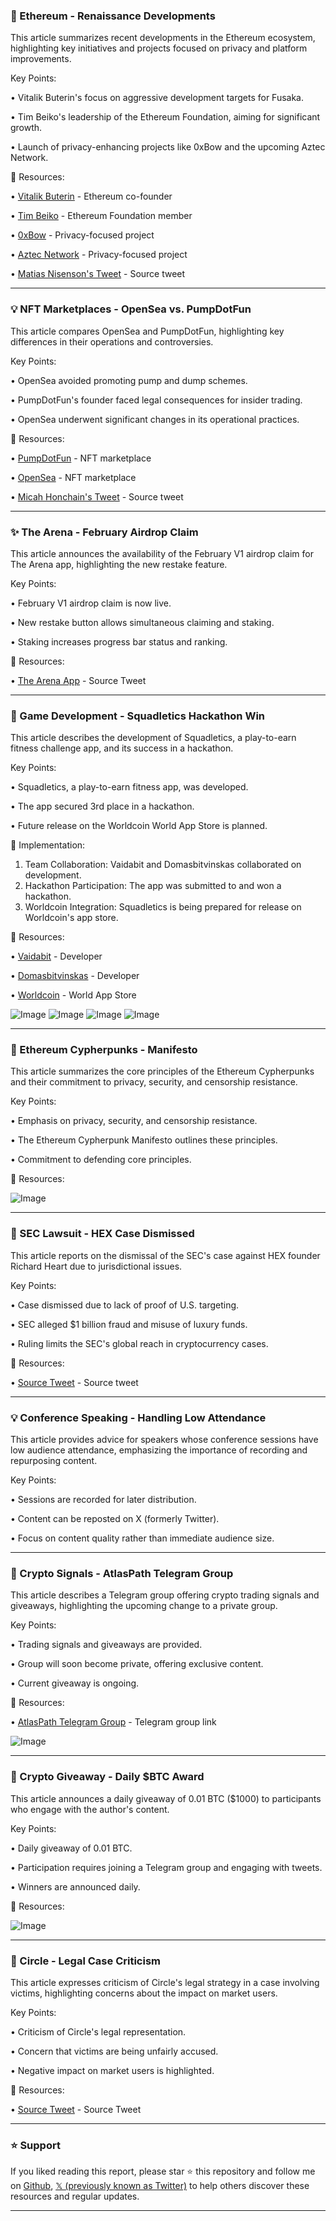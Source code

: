 ### 🤖 Ethereum - Renaissance Developments

This article summarizes recent developments in the Ethereum ecosystem, highlighting key initiatives and projects focused on privacy and platform improvements.

Key Points:

• Vitalik Buterin's focus on aggressive development targets for Fusaka.

• Tim Beiko's leadership of the Ethereum Foundation, aiming for significant growth.

• Launch of privacy-enhancing projects like 0xBow and the upcoming Aztec Network.


🔗 Resources:

• [Vitalik Buterin](https://x.com/VitalikButerin) - Ethereum co-founder

• [Tim Beiko](https://x.com/tkstanczak) - Ethereum Foundation member

• [0xBow](https://x.com/0xbowio) - Privacy-focused project

• [Aztec Network](https://x.com/aztecnetwork) - Privacy-focused project

• [Matias Nisenson's Tweet](https://x.com/MatiasNisenson/status/1895874315444216319) - Source tweet


---
### 💡 NFT Marketplaces - OpenSea vs. PumpDotFun

This article compares OpenSea and PumpDotFun, highlighting key differences in their operations and controversies.

Key Points:

• OpenSea avoided promoting pump and dump schemes.

• PumpDotFun's founder faced legal consequences for insider trading.

• OpenSea underwent significant changes in its operational practices.


🔗 Resources:

• [PumpDotFun](https://x.com/pumpdotfun) - NFT marketplace

• [OpenSea](https://x.com/opensea) - NFT marketplace

• [Micah Honchain's Tweet](https://x.com/micahonchain/status/1895892357788418053) - Source tweet


---
### ✨ The Arena - February Airdrop Claim

This article announces the availability of the February V1 airdrop claim for The Arena app, highlighting the new restake feature.

Key Points:

• February V1 airdrop claim is now live.

• New restake button allows simultaneous claiming and staking.

• Staking increases progress bar status and ranking.


🔗 Resources:

• [The Arena App](https://x.com/TheArenaApp/status/1895889561768902877) - Source Tweet


---
### 🚀  Game Development - Squadletics Hackathon Win

This article describes the development of Squadletics, a play-to-earn fitness challenge app, and its success in a hackathon.

Key Points:

• Squadletics, a play-to-earn fitness app, was developed.

• The app secured 3rd place in a hackathon.

• Future release on the Worldcoin World App Store is planned.


🚀 Implementation:

1.  Team Collaboration: Vaidabit and Domasbitvinskas collaborated on development.
2.  Hackathon Participation: The app was submitted to and won a hackathon.
3.  Worldcoin Integration: Squadletics is being prepared for release on Worldcoin's app store.

🔗 Resources:

• [Vaidabit](https://x.com/vaidabit) - Developer

• [Domasbitvinskas](https://x.com/domasbitvinskas) - Developer

• [Worldcoin](https://x.com/worldcoin) - World App Store

![Image](https://pbs.twimg.com/media/GhWe25fW4AAvbMy?format=jpg&name=120x120)
![Image](https://pbs.twimg.com/media/GhWe25gWEAEOZrU?format=jpg&name=120x120)
![Image](https://pbs.twimg.com/media/GhWe4YGWEAAY0IZ?format=jpg&name=120x120)
![Image](https://pbs.twimg.com/media/GhWe4YFWIAA-LM_?format=jpg&name=120x120)

---
### 🤖 Ethereum Cypherpunks - Manifesto

This article summarizes the core principles of the Ethereum Cypherpunks and their commitment to privacy, security, and censorship resistance.

Key Points:

• Emphasis on privacy, security, and censorship resistance.

• The Ethereum Cypherpunk Manifesto outlines these principles.

• Commitment to defending core principles.


🔗 Resources:

![Image](https://pbs.twimg.com/media/Gk9CIOpW4AALpHb?format=jpg&name=small)


---
### 🤖 SEC Lawsuit - HEX Case Dismissed

This article reports on the dismissal of the SEC's case against HEX founder Richard Heart due to jurisdictional issues.

Key Points:

• Case dismissed due to lack of proof of U.S. targeting.

• SEC alleged $1 billion fraud and misuse of luxury funds.

• Ruling limits the SEC's global reach in cryptocurrency cases.


🔗 Resources:

• [Source Tweet](https://x.com/BTCTN/status/1895889856024216031) - Source tweet


---
### 💡 Conference Speaking - Handling Low Attendance

This article provides advice for speakers whose conference sessions have low audience attendance, emphasizing the importance of recording and repurposing content.

Key Points:

• Sessions are recorded for later distribution.

• Content can be reposted on X (formerly Twitter).

• Focus on content quality rather than immediate audience size.


---
### 🚀 Crypto Signals - AtlasPath Telegram Group

This article describes a Telegram group offering crypto trading signals and giveaways, highlighting the upcoming change to a private group.

Key Points:

•  Trading signals and giveaways are provided.

•  Group will soon become private, offering exclusive content.

•  Current giveaway is ongoing.


🔗 Resources:

• [AtlasPath Telegram Group](https://t.me/AtlasPath) - Telegram group link

![Image](https://pbs.twimg.com/media/Gk-Ls08aUAApqPM?format=png&name=small)


---
### 🚀 Crypto Giveaway - Daily $BTC Award

This article announces a daily giveaway of 0.01 BTC ($1000) to participants who engage with the author's content.

Key Points:

• Daily giveaway of 0.01 BTC.

• Participation requires joining a Telegram group and engaging with tweets.

• Winners are announced daily.


🔗 Resources:

![Image](https://pbs.twimg.com/media/Gk-Lr47XEAEjj1Q?format=png&name=small)


---
### 🤖 Circle - Legal Case Criticism

This article expresses criticism of Circle's legal strategy in a case involving victims, highlighting concerns about the impact on market users.

Key Points:

• Criticism of Circle's legal representation.

• Concern that victims are being unfairly accused.

• Negative impact on market users is highlighted.


🔗 Resources:

• [Source Tweet](https://x.com/tayvano_/status/1895872891008295233) - Source Tweet


---

### ⭐️ Support

If you liked reading this report, please star ⭐️ this repository and follow me on [Github](https://github.com/Drix10), [𝕏 (previously known as Twitter)](https://x.com/DRIX_10_) to help others discover these resources and regular updates.

---